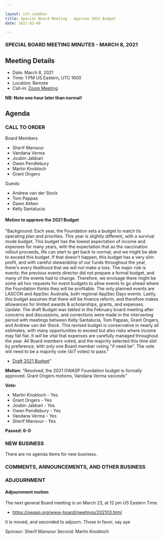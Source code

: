 ```yaml
---

layout: col-sidebar
title: Special Board Meeting - Approve 2021 Budget
date: 2021-03-08

---
```


### SPECIAL BOARD MEETING MINUTES - MARCH 8, 2021

## Meeting Details

- Date: March 8, 2021
- Time: 1 PM US Eastern, UTC 1600 
- Location:  Remote
- Call-in: [Zoom Meeting](https://zoom.us/j/675935446)

**NB: Note one hour later than normal!**

## Agenda

### CALL TO ORDER

Board Members
- Sherif Mansour
- Vandana Verma
- Joubin Jabbari
- Owen Pendlebury
- Martin Knobloch
- Grant Ongers

Guests
- Andrew van der Stock
- Tom Pappas
- Dawn Aitken
- Kelly Santalucia


#### Motion to approve the 2021 Budget

"Background: Each year, the Foundation sets a budget to match its operating plan and priorities. This year is slightly different, with a survival mode budget. This budget has the lowest expectation of income and expenses for many years, with the expectation that as the vaccination rollout proceeds, life can start to get back to normal, and we might be able to exceed this budget. If that doesn't happen, this budget has a very slim profit, and with careful stewardship of our funds throughout the year, there's every likelihood that we will not make a loss. The major risk is events: the previous events director did not prepare a formal budget, and many of the events had to change. Therefore, we envisage there might be some ad hoc requests for event budgets to allow events to go ahead where the Foundation thinks they will be profitable. The only planned events are LASCON and AppSec Australia, both regional AppSec Days events. Lastly, this budget assumes that there will be finance reform, and therefore makes allowances for limited awards & scholarships, grants, and expenses.
<br>
Update: The draft Budget was tabled in the February board meeting after concerns and discussions, and corrections were made in the intervening period with meetings between Kelly Santalucia, Tom Pappas, Grant Ongers, and Andrew van der Stock. This revised budget is conservative in nearly all estimates, with many opportunities to exceed but also risks where income may fall flat. It will be vital that expenses are carefully managed throughout the year. All Board members voted, and the majority selected this time slot by preference, with only one Board member voting "if need be". The vote will need to be a majority vote (4/7 votes) to pass."

- [Draft 2021 Budget](/www-board/attachments/202103-draft-budget-summary.xlsx)"

**Motion**: "Resolved, the 2021 OWASP Foundation budget is formally approved.  Grant Ongers motions, Vandana Verma seconds"

**Vote:**
- Martin Knobloch - Yes
- Grant Ongers - Yes
- Joubin Jabbari - Yes
- Owen Pendlebury - Yes
- Vandana Verma - Yes
- Sherif Mansour - Yes

**Passed:  6-0**

### NEW BUSINESS

There are no agenda items for new business.

### COMMENTS, ANNOUNCEMENTS, AND OTHER BUSINESS

### ADJOURNMENT

#### Adjournment motion

The next general Board meeting is on March 23, at 12 pm US Eastern Time.
- https://owasp.org/www-board/meetings/202103.html

It is moved, and seconded to adjourn. Those in favor, say aye

Sponsor: Sherif Mansour
Second: Martin Knobloch



